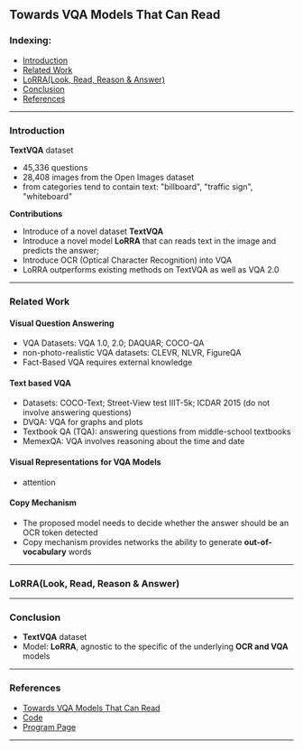## Towards VQA Models That Can Read

### Indexing:
- [Introduction](#Introduction)
- [Related Work](#Related-Work)
- [LoRRA(Look, Read, Reason & Answer)](#LoRRA(Look,-Read,-Reason-&-Answer))
- [Conclusion](#Conclusion)
- [References](#References)

---
### Introduction
**TextVQA** dataset
- 45,336 questions
- 28,408 images from the Open Images dataset
- from categories tend to contain text: "billboard", "traffic sign", "whiteboard"

**Contributions**
- Introduce of a novel dataset **TextVQA**
- Introduce a novel model **LoRRA** that can reads text in the image and predicts the answer;
- Introduce OCR (Optical Character Recognition) into VQA 
- LoRRA outperforms existing methods on TextVQA as well as VQA 2.0

---
### Related Work
#### Visual Question Answering
- VQA Datasets: VQA 1.0, 2.0; DAQUAR; COCO-QA
- non-photo-realistic VQA datasets: CLEVR, NLVR, FigureQA
- Fact-Based VQA requires external knowledge

#### Text based VQA
- Datasets: COCO-Text; Street-View test IIIT-5k; ICDAR 2015 (do not involve answering questions)
- DVQA: VQA for graphs and plots
- Textbook QA (TQA): answering questions from middle-school textbooks
- MemexQA: VQA involves reasoning about the time and date

#### Visual Representations for VQA Models
- attention

#### Copy Mechanism
- The proposed model needs to decide whether the answer should be an OCR token detected
- Copy mechanism provides networks the ability to generate **out-of-vocabulary** words

---
### LoRRA(Look, Read, Reason & Answer)





---
### Conclusion
- **TextVQA** dataset
- Model: **LoRRA**, agnostic to the specific of the underlying **OCR and VQA** models

---
### References
- [Towards VQA Models That Can Read](https://arxiv.org/pdf/1904.08920.pdf)
- [Code](https://github.com/facebookresearch/pythia)
- [Program Page](https://textvqa.org/)
---
